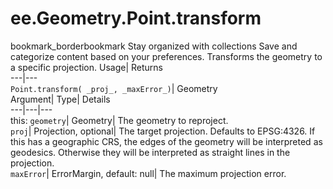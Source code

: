  
#  ee.Geometry.Point.transform 
bookmark_borderbookmark Stay organized with collections  Save and categorize content based on your preferences. 
Transforms the geometry to a specific projection. 
Usage| Returns  
---|---  
`Point.transform( _proj_, _maxError_)`| Geometry  
Argument| Type| Details  
---|---|---  
this: `geometry`| Geometry| The geometry to reproject.  
`proj`| Projection, optional| The target projection. Defaults to EPSG:4326. If this has a geographic CRS, the edges of the geometry will be interpreted as geodesics. Otherwise they will be interpreted as straight lines in the projection.  
`maxError`| ErrorMargin, default: null| The maximum projection error.  
